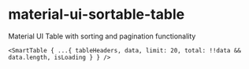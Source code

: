 # material-ui-sortable-table
Material UI Table with sorting and pagination functionality 





`<SmartTable { ...{ tableHeaders, data, limit: 20, total: !!data && data.length, isLoading } } />`
